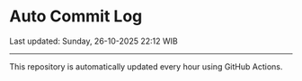 # Auto Commit Log

Last updated: Sunday, 26-10-2025 22:12 WIB

---

This repository is automatically updated every hour using GitHub Actions.
